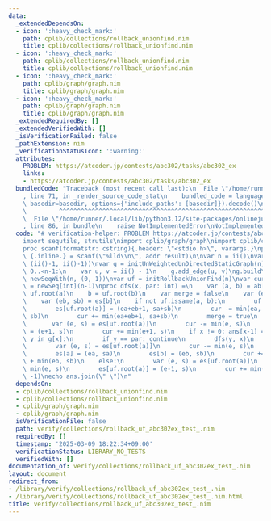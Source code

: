 ```yaml
---
data:
  _extendedDependsOn:
  - icon: ':heavy_check_mark:'
    path: cplib/collections/rollback_unionfind.nim
    title: cplib/collections/rollback_unionfind.nim
  - icon: ':heavy_check_mark:'
    path: cplib/collections/rollback_unionfind.nim
    title: cplib/collections/rollback_unionfind.nim
  - icon: ':heavy_check_mark:'
    path: cplib/graph/graph.nim
    title: cplib/graph/graph.nim
  - icon: ':heavy_check_mark:'
    path: cplib/graph/graph.nim
    title: cplib/graph/graph.nim
  _extendedRequiredBy: []
  _extendedVerifiedWith: []
  _isVerificationFailed: false
  _pathExtension: nim
  _verificationStatusIcon: ':warning:'
  attributes:
    PROBLEM: https://atcoder.jp/contests/abc302/tasks/abc302_ex
    links:
    - https://atcoder.jp/contests/abc302/tasks/abc302_ex
  bundledCode: "Traceback (most recent call last):\n  File \"/home/runner/.local/lib/python3.12/site-packages/onlinejudge_verify/documentation/build.py\"\
    , line 71, in _render_source_code_stat\n    bundled_code = language.bundle(stat.path,\
    \ basedir=basedir, options={'include_paths': [basedir]}).decode()\n          \
    \         ^^^^^^^^^^^^^^^^^^^^^^^^^^^^^^^^^^^^^^^^^^^^^^^^^^^^^^^^^^^^^^^^^^^^^^^^^^^^^^^^^\n\
    \  File \"/home/runner/.local/lib/python3.12/site-packages/onlinejudge_verify/languages/nim.py\"\
    , line 86, in bundle\n    raise NotImplementedError\nNotImplementedError\n"
  code: "# verification-helper: PROBLEM https://atcoder.jp/contests/abc302/tasks/abc302_ex\n\
    import sequtils, strutils\nimport cplib/graph/graph\nimport cplib/collections/rollback_unionfind\n\
    proc scanf(formatstr: cstring){.header: \"<stdio.h>\", varargs.}\nproc ii(): int\
    \ {.inline.} = scanf(\"%lld\\n\", addr result)\n\nvar n = ii()\nvar ab = newSeqWith(n,\
    \ (ii()-1, ii()-1))\nvar g = initUnWeightedUnDirectedStaticGraph(n)\nfor i in\
    \ 0..<n-1:\n    var u, v = ii() - 1\n    g.add_edge(u, v)\ng.build\n\nvar es =\
    \ newSeqWith(n, (0, 1))\nvar uf = initRollbackUnionFind(n)\nvar cur = 0\nvar ans\
    \ = newSeq[int](n-1)\nproc dfs(x, par: int) =\n    var (a, b) = ab[x]\n    a =\
    \ uf.root(a)\n    b = uf.root(b)\n    var merge = false\n    var (ea, sa) = es[a]\n\
    \    var (eb, sb) = es[b]\n    if not uf.issame(a, b):\n        uf.unite(a, b)\n\
    \        es[uf.root(a)] = (ea+eb+1, sa+sb)\n        cur -= min(ea, sa) + min(eb,\
    \ sb)\n        cur += min(ea+eb+1, sa+sb)\n        merge = true\n    else:\n \
    \       var (e, s) = es[uf.root(a)]\n        cur -= min(e, s)\n        es[uf.root(a)]\
    \ = (e+1, s)\n        cur += min(e+1, s)\n    if x != 0: ans[x-1] = cur\n    for\
    \ y in g[x]:\n        if y == par: continue\n        dfs(y, x)\n    if merge:\n\
    \        var (e, s) = es[uf.root(a)]\n        cur -= min(e, s)\n        uf.undo()\n\
    \        es[a] = (ea, sa)\n        es[b] = (eb, sb)\n        cur += min(ea, sa)\
    \ + min(eb, sb)\n    else:\n        var (e, s) = es[uf.root(a)]\n        cur -=\
    \ min(e, s)\n        es[uf.root(a)] = (e-1, s)\n        cur += min(e-1, s)\ndfs(0,\
    \ -1)\necho ans.join(\" \")\n"
  dependsOn:
  - cplib/collections/rollback_unionfind.nim
  - cplib/collections/rollback_unionfind.nim
  - cplib/graph/graph.nim
  - cplib/graph/graph.nim
  isVerificationFile: false
  path: verify/collections/rollback_uf_abc302ex_test_.nim
  requiredBy: []
  timestamp: '2025-03-09 18:22:34+09:00'
  verificationStatus: LIBRARY_NO_TESTS
  verifiedWith: []
documentation_of: verify/collections/rollback_uf_abc302ex_test_.nim
layout: document
redirect_from:
- /library/verify/collections/rollback_uf_abc302ex_test_.nim
- /library/verify/collections/rollback_uf_abc302ex_test_.nim.html
title: verify/collections/rollback_uf_abc302ex_test_.nim
---
```

